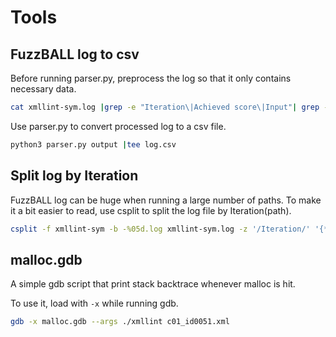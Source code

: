 # Tools

## FuzzBALL log to csv
Before running parser.py, preprocess the log so that it only contains necessary data. 
```bash
cat xmllint-sym.log |grep -e "Iteration\|Achieved score\|Input"| grep -B 2 Iteration|tee output
```
Use parser.py to convert processed log to a csv file.
```bash
python3 parser.py output |tee log.csv
```

## Split log by Iteration
FuzzBALL log can be huge when running a large number of paths.
To make it a bit easier to read, use csplit to split the log file by Iteration(path).

```bash
csplit -f xmllint-sym -b -%05d.log xmllint-sym.log -z '/Iteration/' '{*}'
```

## malloc.gdb
A simple gdb script that print stack backtrace whenever malloc is hit.

To use it, load with `-x` while running gdb.
```bash
gdb -x malloc.gdb --args ./xmllint c01_id0051.xml
```